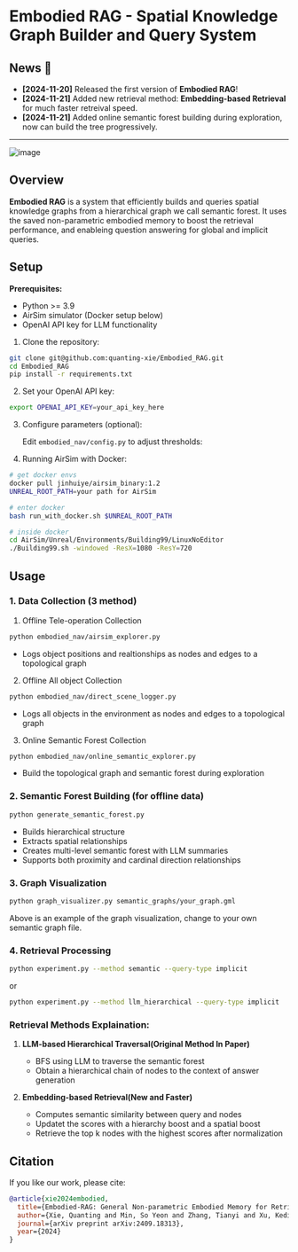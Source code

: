 # Embodied RAG - Spatial Knowledge Graph Builder and Query System


## News 📰
- **[2024-11-20]** Released the first version of **Embodied RAG**!
- **[2024-11-21]** Added new retrieval method: **Embedding-based Retrieval** for much faster retreival speed.
- **[2024-11-21]** Added online semantic forest building during exploration, now can build the tree progressively.

---
![image](https://github.com/user-attachments/assets/d0dd0e9b-3d97-4df8-8f8e-f2b69ff39485)

## Overview
**Embodied RAG** is a system that efficiently builds and queries spatial knowledge graphs from a hierarchical graph we call semantic forest. It uses the saved non-parametric embodied memory to boost the retrieval performance, and enableing question answering for global and implicit queries. 

## Setup

**Prerequisites:**
- Python >= 3.9
- AirSim simulator (Docker setup below)
- OpenAI API key for LLM functionality

1. Clone the repository:
```bash
git clone git@github.com:quanting-xie/Embodied_RAG.git
cd Embodied_RAG
pip install -r requirements.txt

```

2. Set your OpenAI API key:
```bash
export OPENAI_API_KEY=your_api_key_here
```

3. Configure parameters (optional):

   Edit `embodied_nav/config.py` to adjust thresholds:

4. Running AirSim with Docker:
```bash
# get docker envs
docker pull jinhuiye/airsim_binary:1.2
UNREAL_ROOT_PATH=your path for AirSim

# enter docker
bash run_with_docker.sh $UNREAL_ROOT_PATH

# inside docker
cd AirSim/Unreal/Environments/Building99/LinuxNoEditor
./Building99.sh -windowed -ResX=1080 -ResY=720

```
## Usage
### 1. Data Collection (3 method)

1. Offline Tele-operation Collection
```bash
python embodied_nav/airsim_explorer.py
```
- Logs object positions and realtionships as nodes and edges to a topological graph

2. Offline All object Collection
```bash
python embodied_nav/direct_scene_logger.py
```
- Logs all objects in the environment as nodes and edges to a topological graph

3. Online Semantic Forest Collection
```bash
python embodied_nav/online_semantic_explorer.py
```
- Build the topological graph and semantic forest during exploration

### 2. Semantic Forest Building (for offline data)

```bash
python generate_semantic_forest.py
```

- Builds hierarchical structure
- Extracts spatial relationships
- Creates multi-level semantic forest with LLM summaries
- Supports both proximity and cardinal direction relationships


### 3. Graph Visualization

```bash
python graph_visualizer.py semantic_graphs/your_graph.gml
```

Above is an example of the graph visualization, change to your own semantic graph file.

### 4. Retrieval Processing
```bash
python experiment.py --method semantic --query-type implicit
```
or 
```bash
python experiment.py --method llm_hierarchical --query-type implicit
```


### Retrieval Methods Explaination:
1. **LLM-based Hierarchical Traversal(Original Method In Paper)**
   - BFS using LLM to traverse the semantic forest
   - Obtain a hierarchical chain of nodes to the context of answer generation

2. **Embedding-based Retrieval(New and Faster)**
   - Computes semantic similarity between query and nodes
   - Updatet the scores with a hierarchy boost and a spatial boost
   - Retrieve the top k nodes with the highest scores after normalization



## Citation
If you like our work, please cite:

```bibtex
@article{xie2024embodied,
  title={Embodied-RAG: General Non-parametric Embodied Memory for Retrieval and Generation},
  author={Xie, Quanting and Min, So Yeon and Zhang, Tianyi and Xu, Kedi and Bajaj, Aarav and Salakhutdinov, Ruslan and Johnson-Roberson, Matthew and Bisk, Yonatan},
  journal={arXiv preprint arXiv:2409.18313},
  year={2024}
}


